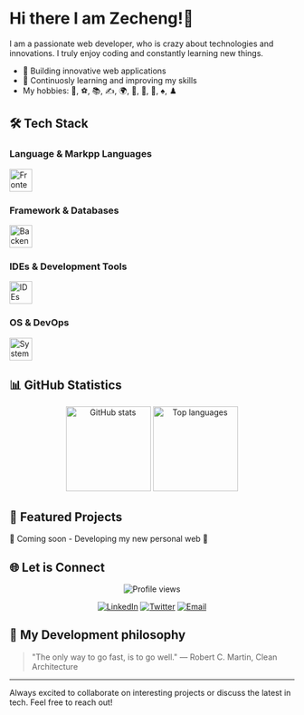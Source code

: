 # Hi there I am Zecheng!👋

<!--
- 🔭 I’m currently working on ...
- 🌱 I’m currently learning ...
- 🤔 I’m looking for help with ...
- 💬 Ask me about ...
- 📫 How to reach me: ...
- 😄 Pronouns: ...
- ⚡ Fun fact: ...
-->

I am a passionate web developer, who is crazy about technologies and innovations. I truly enjoy coding and constantly learning new things.

- 🔧 Building innovative web applications
- 🌱 Continuosly learning and improving my skills
- My hobbies: 🏀, ⚽, 📚, ✍, 🌍, 🧩, 🎸, 🎹, ♠️, ♟️

## 🛠️ Tech Stack

### Language & Markpp Languages
<div align="left">
  <img src="https://skillicons.dev/icons?i=c,php,java,html,css,tailwind,bootstrap,js,ts" height="40" alt="Frontend technologies" />
</div>

### Framework & Databases
<div align="left">
  <img src="https://skillicons.dev/icons?i=angular,spring,laravel,mysql,postgres" height="40" alt="Backend and databases" />
</div>

### IDEs & Development Tools
<div align="left">
  <img src="https://skillicons.dev/icons?i=eclipse,vscode,docker,git,github" height="40" alt="IDEs and development tools" />
</div>

### OS & DevOps
<div align="left">
  <img src="https://skillicons.dev/icons?i=bash,linux,windows,cloudflare,md,postman," height="40" alt="System and DevOps" />
</div>


## 📊 GitHub Statistics
<div align="center">
  <img src="https://github-readme-stats.vercel.app/api?username=Jzzc10&show_icons=true&theme=dark&hide_border=true" height="150" alt="GitHub stats" />
  <img src="https://github-readme-stats.vercel.app/api/top-langs/?username=Jzzc10&layout=compact&theme=dark&hide_border=true" height="150" alt="Top languages" />
</div>


## 📝 Featured Projects
<!-- POSTS:START -->
<p>🚧 Coming soon - Developing my new personal web 🚧</p>
<!-- POSTS:END -->

## 🌐 Let is Connect
<div align="center">
  <img src="https://komarev.com/ghpvc/?username=tu-usuario&color=blueviolet&style=flat-square&label=Visitas+al+perfil" alt="Profile views"/>
  
  [![LinkedIn](https://img.shields.io/badge/LinkedIn-Zecheng_Z-0077B5?style=for-the-badge&logo=linkedin&logoColor=white)](https://www.linkedin.com/in/zechengzhou/)
  [![Twitter](https://img.shields.io/badge/Twitter-@dev__zecheng-1DA1F2?style=for-the-badge&logo=twitter&logoColor=white)](https://twitter.com/dev_zecheng)
  [![Email](https://img.shields.io/badge/Email-jzzc10@gmail.com-D14836?style=for-the-badge&logo=gmail&logoColor=white)](mailto:jorgezhou10@gmail.com)
</div>

## 💭 My Development philosophy
> "The only way to go fast, is to go well." ― Robert C. Martin, Clean Architecture
---
Always excited to collaborate on interesting projects or discuss the latest in tech. Feel free to reach out!

